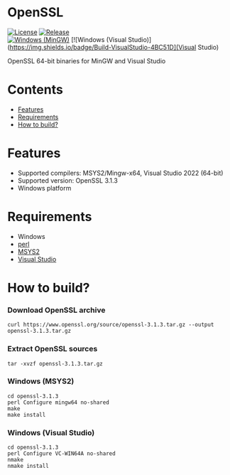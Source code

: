 # OpenSSL

[![License](https://img.shields.io/badge/License-MIT-green.svg)](LICENSE)
[![Release](https://img.shields.io/github/release/chronoxor/OpenSSL.svg?sort=semver)](https://github.com/chronoxor/OpenSSL/releases)
<br/>
[![Windows (MinGW)](https://img.shields.io/badge/Build-MinGW-4BC51D)](MinGW)
[![Windows (Visual Studio)](https://img.shields.io/badge/Build-VisualStudio-4BC51D](Visual Studio)

OpenSSL 64-bit binaries for MinGW and Visual Studio

# Contents
  * [Features](#features)
  * [Requirements](#requirements)
  * [How to build?](#how-to-build)

# Features
* Supported compilers: MSYS2/Mingw-x64, Visual Studio 2022 (64-bit)
* Supported version: OpenSSL 3.1.3
* Windows platform

# Requirements
* Windows
* [perl](https://strawberryperl.com)
* [MSYS2](https://www.msys2.org)
* [Visual Studio](https://www.visualstudio.com)

# How to build?

### Download OpenSSL archive
```shell
curl https://www.openssl.org/source/openssl-3.1.3.tar.gz --output openssl-3.1.3.tar.gz
```

### Extract OpenSSL sources
```shell
tar -xvzf openssl-3.1.3.tar.gz
```

### Windows (MSYS2)
```shell
cd openssl-3.1.3
perl Configure mingw64 no-shared
make
make install
```

### Windows (Visual Studio)
```shell
cd openssl-3.1.3
perl Configure VC-WIN64A no-shared
nmake
nmake install
```
